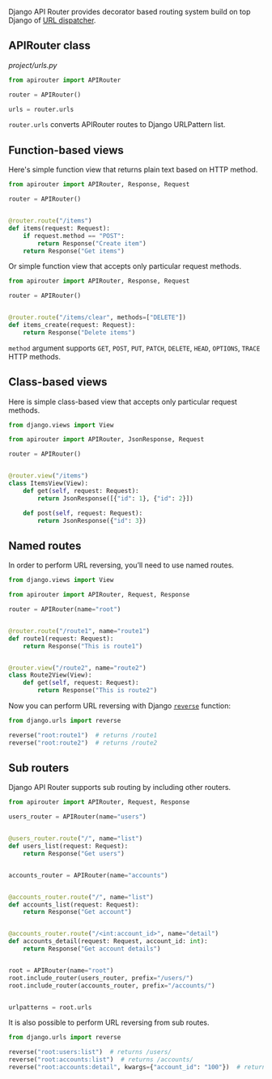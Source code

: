 Django API Router provides decorator based routing system build on top Django 
of [URL dispatcher](https://docs.djangoproject.com/en/3.0/topics/http/urls/).

## APIRouter class

*project/urls.py*
 
```python
from apirouter import APIRouter

router = APIRouter()

urls = router.urls
```

`router.urls` converts APIRouter routes to Django URLPattern list.

## Function-based views

Here's simple function view that returns plain text based on HTTP method. 

```python
from apirouter import APIRouter, Response, Request

router = APIRouter()


@router.route("/items")
def items(request: Request):
    if request.method == "POST":
        return Response("Create item")
    return Response("Get items")
```

Or simple function view that accepts only particular request methods.

```python
from apirouter import APIRouter, Response, Request

router = APIRouter()


@router.route("/items/clear", methods=["DELETE"])
def items_create(request: Request):
    return Response("Delete items")
```

`method` argument supports `GET`, `POST`, `PUT`, `PATCH`, `DELETE`, `HEAD`, `OPTIONS`, `TRACE` HTTP methods.

## Class-based views

Here is simple class-based view that accepts only particular request methods.

```python
from django.views import View

from apirouter import APIRouter, JsonResponse, Request

router = APIRouter()


@router.view("/items")
class ItemsView(View):
    def get(self, request: Request):
        return JsonResponse([{"id": 1}, {"id": 2}])

    def post(self, request: Request):
        return JsonResponse({"id": 3})
```

## Named routes

In order to perform URL reversing, you’ll need to use named routes.

```python
from django.views import View

from apirouter import APIRouter, Request, Response

router = APIRouter(name="root")


@router.route("/route1", name="route1")
def route1(request: Request):
    return Response("This is route1")


@router.view("/route2", name="route2")
class Route2View(View):
    def get(self, request: Request):
        return Response("This is route2")
```

Now you can perform URL reversing with Django [`reverse`](https://docs.djangoproject.com/en/3.0/ref/urlresolvers/#django.urls.reverse) function:

```python
from django.urls import reverse

reverse("root:route1")  # returns /route1
reverse("root:route2")  # returns /route2
```

## Sub routers

Django API Router supports sub routing by including other routers.

```python
from apirouter import APIRouter, Request, Response

users_router = APIRouter(name="users")


@users_router.route("/", name="list")
def users_list(request: Request):
    return Response("Get users")


accounts_router = APIRouter(name="accounts")


@accounts_router.route("/", name="list")
def accounts_list(request: Request):
    return Response("Get account")


@accounts_router.route("/<int:account_id>", name="detail")
def accounts_detail(request: Request, account_id: int):
    return Response("Get account details")


root = APIRouter(name="root")
root.include_router(users_router, prefix="/users/")
root.include_router(accounts_router, prefix="/accounts/")


urlpatterns = root.urls
```

It is also possible to perform URL reversing from sub routes.

```python
from django.urls import reverse

reverse("root:users:list")  # returns /users/
reverse("root:accounts:list")  # returns /accounts/
reverse("root:accounts:detail", kwargs={"account_id": "100"})  # returns /accounts/100/
```